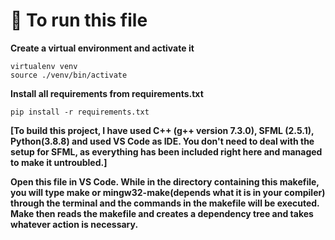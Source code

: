 # 👋 To run this file

**Create a virtual environment and activate it**
```
virtualenv venv
source ./venv/bin/activate
```

**Install all requirements from requirements.txt**
```
pip install -r requirements.txt
```
**[To build this project, I have used C++ (g++ version 7.3.0), SFML (2.5.1), Python(3.8.8) and used VS Code as IDE. You don't need to deal with the setup for SFML, as everything has been included right here and managed to make it untroubled.]**

**Open this file in VS Code. While in the directory containing this makefile, you will type make or mingw32-make(depends what it is in your compiler) through the terminal and the commands in the makefile will be executed. Make then reads the makefile and creates a dependency tree and takes whatever action is necessary.**